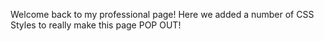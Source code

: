Welcome back to my professional page!
Here we added a number of CSS Styles to really make this page POP OUT!
